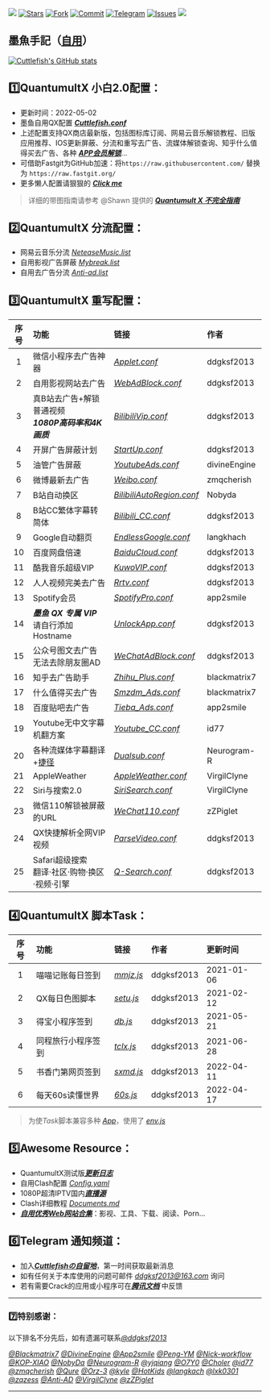 ![](https://visitor-badge.glitch.me/badge?page_id=ddgksf2013.Cuttlefish) 
[![Stars](https://img.shields.io/github/stars/ddgksf2013/Cuttlefish)](https://github.com/ddgksf2013/Cuttlefish/stargazers)
[![Fork](https://img.shields.io/github/forks/ddgksf2013/Cuttlefish)](https://github.com/ddgksf2013/Cuttlefish/network/members)
[![Commit](https://img.shields.io/github/commit-activity/m/ddgksf2013/Cuttlefish?label=Commits)](https://github.com/ddgksf2013/Cuttlefish/commits/master)
[![Telegram](https://img.shields.io/badge/Telegram-Channel-33A8E3)](https://t.me/ddgksf2021)
[![Issues](https://img.shields.io/github/issues/ddgksf2013/Cuttlefish)](https://github.com/ddgksf2013/Cuttlefish/issues)
[![](https://img.shields.io/github/followers/ddgksf2013?label=follow&style=social)](https://github.com/ddgksf2013)

## 墨魚手記（[自用](https://github.com/ddgksf2013/Cuttlefish/blob/master/Rewrite/README.md "感谢赞助")）
[![Cuttlefish's GitHub stats](https://github-readme-stats.vercel.app/api?username=ddgksf2013&show_icons=true&count_private=true&theme=vue)](https://github.com/ddgksf2013/Cuttlefish)


## 1️⃣QuantumultX 小白2.0配置：
* 更新时间：2022-05-02
* 墨鱼自用QX配置 [***Cuttlefish.conf***](https://github.com/ddgksf2013/Cuttlefish/raw/master/Profile/QuantumultX.conf) 
* 上述配置支持QX商店最新版，包括图标库订阅、网易云音乐解锁教程、旧版应用推荐、IOS更新屏蔽、分流和重写去广告、流媒体解锁查询、知乎什么值得买去广告、各种 [***APP会员解锁***](https://raw.githubusercontent.com/ddgksf2013/Cuttlefish/master/Rewrite/UnlockApp.conf)...
* 可借助Fastgit为GitHub加速：将```https://raw.githubusercontent.com/``` 替换为 ```https://raw.fastgit.org/```
* 更多懒人配置请狠狠的 [***Click me***](https://github.com/ddgksf2013/Cuttlefish/blob/master/Profile/README.md)
> 详细的带图指南请参考 @Shawn 提供的 [***Quantumult X 不完全指南***](https://www.notion.so/Quantumult-X-1d32ddc6e61c4892ad2ec5ea47f00917#bb2dce7c01114955bbdbbd222f2a5fcf)

## 2️⃣QuantumultX 分流配置：
* 网易云音乐分流 [*NeteaseMusic.list*](https://github.com/ddgksf2013/Cuttlefish/raw/master/Filter/NeteaseMusic.list)
* 自用影视广告屏蔽 [*Mybreak.list*](https://github.com/ddgksf2013/Cuttlefish/raw/master/Filter/Mybreak.list)
* 自用去广告分流 [*Anti-ad.list*](https://anti-ad.net/surge2.txt)

## 3️⃣QuantumultX 重写配置：
| 序号   | 功能   | 链接   | 作者    |
| :----: | :----- | :----- | :----- |
| 1 | 微信小程序去广告神器 | [*Applet.conf*](https://github.com/ddgksf2013/Cuttlefish/raw/master/Applet/QuanX.conf) |  ddgksf2013 |
| 2 | 自用影视网站去广告 | [*WebAdBlock.conf*](https://github.com/ddgksf2013/Cuttlefish/raw/master/Html/WebAdBlock.conf) | ddgksf2013 |
| 3 | 真B站去广告+解锁普通视频<br>***1080P高码率和4K画质***| [*BilibiliVip.conf*](https://github.com/ddgksf2013/Cuttlefish/raw/master/Rewrite/AdBlock/Bilibili.conf) | ddgksf2013 |
| 4 | 开屏广告屏蔽计划 | [*StartUp.conf*](https://github.com/ddgksf2013/Cuttlefish/raw/master/Rewrite/AdBlock/StartUp.conf) | ddgksf2013 |
| 5 | 油管广告屏蔽 | [*YoutubeAds.conf*](https://github.com/ddgksf2013/Cuttlefish/raw/master/Rewrite/AdBlock/YoutubeAds.conf) | divineEngine |
| 6 | 微博最新去广告 | [*Weibo.conf*](https://github.com/ddgksf2013/Cuttlefish/raw/master/Rewrite/AdBlock/Weibo.conf) | zmqcherish |
| 7 | B站自动换区 | [*BilibiliAutoRegion.conf*](https://github.com/ddgksf2013/Cuttlefish/raw/master/Rewrite/Function/BilibiliAutoRegion.conf) | Nobyda |
| 8 | B站CC繁体字幕转简体 | [*Bilibili_CC.conf*](https://github.com/ddgksf2013/Cuttlefish/raw/master/Rewrite/Function/Bilibili_CC.conf) | ddgksf2013 |
| 9 | Google自动翻页 | [*EndlessGoogle.conf*](https://github.com/ddgksf2013/Cuttlefish/raw/master/Rewrite/Function/EndlessGoogle.conf) | langkhach |
| 10 | 百度网盘倍速 | [*BaiduCloud.conf*](https://github.com/ddgksf2013/Cuttlefish/raw/master/Rewrite/UnlockVip/BaiduCloud.conf) | ddgksf2013 |
| 11 | 酷我音乐超级VIP | [*KuwoVIP.conf*](https://github.com/ddgksf2013/Cuttlefish/raw/master/Rewrite/UnlockVip/Kuwo.conf) | ddgksf2013 |
| 12 | 人人视频完美去广告 | [*Rrtv.conf*](https://github.com/ddgksf2013/Cuttlefish/raw/master/Rewrite/UnlockVip/Rrtv.conf) | ddgksf2013 |
| 13 | Spotify会员 | [*SpotifyPro.conf*](https://github.com/ddgksf2013/Cuttlefish/raw/master/Rewrite/UnlockVip/Spotify.conf) | app2smile |
| 14 | ***墨鱼 QX 专属 VIP***<br>请自行添加Hostname | [*UnlockApp.conf*](https://github.com/ddgksf2013/Cuttlefish/raw/master/Rewrite/UnlockApp.conf) | ddgksf2013 |
| 15 | 公众号图文去广告<br>无法去除朋友圈AD | [*WeChatAdBlock.conf*](https://github.com/ddgksf2013/Cuttlefish/raw/master/Rewrite/AdBlock/WeChat.conf) | ddgksf2013 |
| 16 | 知乎去广告助手 | [*Zhihu_Plus.conf*](https://raw.githubusercontent.com/blackmatrix7/ios_rule_script/master/script/zhihu/zhihu_plus.qxrewrite) | blackmatrix7 |
| 17 | 什么值得买去广告 | [*Smzdm_Ads.conf*](https://raw.githubusercontent.com/blackmatrix7/ios_rule_script/master/script/smzdm/smzdm_remove_ads.qxrewrite) | blackmatrix7 |
| 18 | 百度贴吧去广告 | [*Tieba_Ads.conf*](https://github.com/app2smile/rules/raw/master/module/tieba-qx.conf) | app2smile |
| 19 | Youtube无中文字幕机翻方案 | [*Youtube_CC.conf*](https://raw.githubusercontent.com/id77/QuantumultX/master/rewrite/Youtube_CC.conf#out=Hant) | id77 |
| 20 | 各种流媒体字幕翻译+[捷径](https://www.icloud.com/shortcuts/8ec4a2a3af514282bf27a11050f39fc2) | [*Dualsub.conf*](https://raw.githubusercontent.com/Neurogram-R/Quantumult-X/main/snippet/Dualsub.snippet) | Neurogram-R |
|  21  | AppleWeather   | [*AppleWeather.conf*](https://github.com/VirgilClyne/iRingo/raw/beta/qxrewrite/Weather.beta.qxrewrite) | VirgilClyne |
|  22  | Siri与搜索2.0   | [*SiriSearch.conf*](https://github.com/VirgilClyne/iRingo/raw/main/qxrewrite/Siri.qxrewrite) | VirgilClyne |
|  23  | 微信110解锁被屏蔽的URL   | [*WeChat110.conf*](https://github.com/zZPiglet/Task/raw/master/UnblockURLinWeChat.conf) | zZPiglet |
|  24  | QX快捷解析全网VIP视频   | [*ParseVideo.conf*](https://raw.githubusercontent.com/ddgksf2013/Cuttlefish/master/Rewrite/UnlockVip/ParseVideo.conf) | ddgksf2013 |
|  25  | Safari超级搜索<br>翻译·社区·购物·换区·视频·引擎   | [*Q-Search.conf*](https://github.com/ddgksf2013/Cuttlefish/raw/master/Rewrite/Function/Q-Search.conf) | ddgksf2013 |

## 4️⃣QuantumultX 脚本Task：
| 序号   | 功能   | 链接   | 作者    | 更新时间    |
| :----: | :----- | :----- | :----- | :----- |
| 1 | 喵喵记账每日签到 | [*mmjz.js*](https://github.com/ddgksf2013/Cuttlefish/raw/master/Script/mmjz.js) |  ddgksf2013 | 2021-01-06 |
| 2 | QX每日色图脚本 | [*setu.js*](https://github.com/ddgksf2013/Cuttlefish/raw/master/Script/setu.js) |  ddgksf2013 | 2021-02-12 |
| 3 | 得宝小程序签到 | [*db.js*](https://github.com/ddgksf2013/Cuttlefish/raw/master/Script/debao.js) |  ddgksf2013 | 2021-05-21 |
| 4 | 同程旅行小程序签到 | [*tclx.js*](https://github.com/ddgksf2013/Cuttlefish/raw/master/Script/tclx.js) |  ddgksf2013 | 2021-06-28 |
| 5 | 书香门第网页签到 | [*sxmd.js*](https://github.com/ddgksf2013/Cuttlefish/raw/master/Script/shuxiangmendi.js) |  ddgksf2013 |  2022-04-11 
| 6 | 每天60s读懂世界 | [*60s.js*](https://github.com/ddgksf2013/Cuttlefish/raw/master/Script/60s.js) |  ddgksf2013 | 2022-04-17 |
> 为使*Task*脚本兼容多种 [*App*](https://github.com/ddgksf2013/Cuttlefish/tree/master/Server#%E9%AD%94%E6%B3%95%E5%B0%91%E5%A5%B3%E5%B0%8F%E5%9C%86%E7%9A%84%E5%A5%87%E5%A6%99%E4%B9%8B%E6%97%85)，使用了 [*env.js*](https://github.com/chavyleung/scripts/blob/master/Env.js)

## 5️⃣Awesome Resource：
* QuantumultX测试版[***更新日志***](https://github.com/ddgksf2013/Cuttlefish/raw/master/Profile/QX_TestFlight_Update.log)
* 自用Clash配置 [*Config.yaml*](https://github.com/ddgksf2013/Cuttlefish/raw/master/Profile/Config.yaml)
* 1080P超清IPTV国内[***直播源***](https://github.com/wonderfvvl/iptv-3/raw/master/国内.m3u)
* Clash详细教程 [*Documents.md*](https://docs.cfw.lbyczf.com/contents/quickstart.html)
* [***自用优秀Web网站合集***](https://github.com/ddgksf2013/Cuttlefish/blob/master/Html/README.md)：影视、工具、下载、阅读、Porn...


## 6️⃣Telegram 通知频道：
* 加入[***Cuttlefishの自留地***](https://t.me/ddgksf2021)，第一时间获取最新消息
* 如有任何关于本库使用的问题可邮件 *ddgksf2013@163.com* 询问
* 若有需要Crack的应用或小程序可在[***腾讯文档***](https://docs.qq.com/sheet/DYmRTQXpVY0hNcGls?tab=BB08J2) 中反馈

---------------------------------------------------------------------------------------------------------------------------------------------------------------------------------

### 7️⃣特别感谢：

以下排名不分先后，如有遗漏可联系[*@ddgksf2013*](https://t.me/ddgksf)

[*@Blackmatrix7*](https://github.com/blackmatrix7/ios_rule_script) [*@DivineEngine*](https://github.com/DivineEngine) [*@App2smile*](https://github.com/app2smile/rules)  [*@Peng-YM*](https://github.com/Peng-YM) [*@Nick-workflow*](https://github.com/Nick-workflow) [*@KOP-XIAO*](https://github.com/KOP-XIAO) [*@NobyDa*](https://github.com/NobyDa) [*@Neurogram-R*](https://github.com/Neurogram-R) [*@yjqiang*](https://github.com/yjqiang) [*@O7Y0*](https://github.com/O7Y0) [*@Choler*](https://github.com/Choler) [*@id77*](https://github.com/id77) [*@zmqcherish*](https://github.com/zmqcherish) [*@Qure*](https://github.com/Koolson/Qure) [*@Orz-3*](https://github.com/Orz-3) [*@kyle*](https://github.com/Xirou) [*@HotKids*](https://github.com/hotKids) [*@langkach*](https://github.com/langkhach270389) [*@lxk0301*](https://github.com/lxk0301) [*@zqzess*](https://github.com/zqzess/rule_for_quantumultX) [*@Anti-AD*](https://github.com/privacy-protection-tools/anti-AD) [*@VirgilClyne*](https://github.com/VirgilClyne) [*@zZPiglet*](https://github.com/zZPiglet/Task/tree/master) 

---------------------------------------------------------------------------------------------------------------------------------------------------------------------------------

